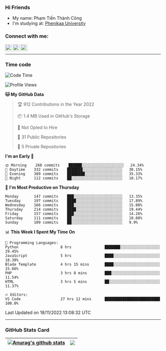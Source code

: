 ### Hi Friends

- My name: Phạm Tiến Thành Công
- I'm studying at: [Phenikaa University]


### Connect with me:
[<img align="left" alt="PhamTienThanhCong | Facebook" width="22px" src="https://upload.wikimedia.org/wikipedia/commons/thumb/1/16/Facebook-icon-1.png/640px-Facebook-icon-1.png" />][facebook]
[<img align="left" alt="PhamTienThanhCong | Zalo" width="22px" src="https://www.anphatpc.com.vn/template/anphat_2020v2/images/icon-zalo.jpg" />][zalo]
[<img align="left" alt="PhamTienThanhCong | LinkedIn" width="22px" src="https://cdn3.iconfinder.com/data/icons/inficons/512/linkedin.png" />][linkedin]

<br />

---

### Time code

<!--START_SECTION:waka-->
![Code Time](http://img.shields.io/badge/Code%20Time-731%20hrs%201%20min-blue)

![Profile Views](http://img.shields.io/badge/Profile%20Views-46-blue)

**🐱 My GitHub Data** 

> 🏆 912 Contributions in the Year 2022
 > 
> 📦 1.4 MB Used in GitHub's Storage 
 > 
> 🚫 Not Opted to Hire
 > 
> 📜 31 Public Repositories 
 > 
> 🔑 5 Private Repositories  
 > 
**I'm an Early 🐤** 

```text
🌞 Morning    268 commits    ██████░░░░░░░░░░░░░░░░░░░   24.34% 
🌆 Daytime    332 commits    ███████░░░░░░░░░░░░░░░░░░   30.15% 
🌃 Evening    389 commits    ████████░░░░░░░░░░░░░░░░░   35.33% 
🌙 Night      112 commits    ██░░░░░░░░░░░░░░░░░░░░░░░   10.17%

```
📅 **I'm Most Productive on Thursday** 

```text
Monday       147 commits    ███░░░░░░░░░░░░░░░░░░░░░░   13.35% 
Tuesday      197 commits    ████░░░░░░░░░░░░░░░░░░░░░   17.89% 
Wednesday    166 commits    ███░░░░░░░░░░░░░░░░░░░░░░   15.08% 
Thursday     214 commits    ████░░░░░░░░░░░░░░░░░░░░░   19.44% 
Friday       157 commits    ███░░░░░░░░░░░░░░░░░░░░░░   14.26% 
Saturday     111 commits    ██░░░░░░░░░░░░░░░░░░░░░░░   10.08% 
Sunday       109 commits    ██░░░░░░░░░░░░░░░░░░░░░░░   9.9%

```


📊 **This Week I Spent My Time On** 

```text
💬 Programming Languages: 
Python                   8 hrs               ███████░░░░░░░░░░░░░░░░░░   29.45% 
JavaScript               5 hrs               ████░░░░░░░░░░░░░░░░░░░░░   18.38% 
Blade Template           4 hrs 15 mins       ████░░░░░░░░░░░░░░░░░░░░░   15.66% 
PHP                      3 hrs 8 mins        ███░░░░░░░░░░░░░░░░░░░░░░   11.54% 
HTML                     3 hrs 5 mins        ██░░░░░░░░░░░░░░░░░░░░░░░   11.37%

🔥 Editors: 
VS Code                  27 hrs 12 mins      █████████████████████████   100.0%

```


 Last Updated on 18/11/2022 13:08:32 UTC
<!--END_SECTION:waka-->

---

### GitHub Stats Card

| <a href="https://github.com/phamtienthanhcong"><img align="center" src="https://github-readme-stats.vercel.app/api?username=PhamTienThanhCong&show_icons=true&include_all_commits=true&theme=buefy&hide_border=true&theme=ocean_dark" alt="Anurag's github stats" /></a> | <a href="https://github.com/phamtienthanhcong"><img align="center" src="https://github-readme-stats.vercel.app/api/top-langs/?username=PhamTienThanhCong&layout=compact&theme=buefy&hide_border=true&theme=ocean_dark" /></a> |
| ------------- | ------------- |

[Phenikaa University]: https://phenikaa-uni.edu.vn/vi
[facebook]: https://www.facebook.com/phamtienthanhcong
[linkedin]: https://linkedin.com/in/phamtienthanhcong
[zalo]: https://zalo.me/0396396332
[tiktok]: https://www.tiktok.com/@phamtienthanhcong
[web]: https://github.com/PhamTienThanhCong/web_dev
[min project]: https://github.com/PhamTienThanhCong/Project-Of-Web
[c and cpp]: https://github.com/PhamTienThanhCong/Code_C_and_Cpro
[python]: https://github.com/PhamTienThanhCong/Python_beginer
